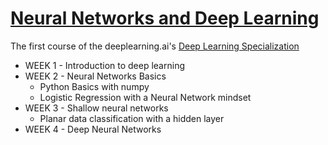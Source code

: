 # [Neural Networks and Deep Learning](https://www.coursera.org/learn/neural-networks-deep-learning)
The first course of the deeplearning.ai's [Deep Learning Specialization](https://www.coursera.org/specializations/deep-learning)

* WEEK 1 - Introduction to deep learning
* WEEK 2 - Neural Networks Basics
	* Python Basics with numpy
	* Logistic Regression with a Neural Network mindset
* WEEK 3 - Shallow neural networks
	* Planar data classification with a hidden layer
* WEEK 4 - Deep Neural Networks

